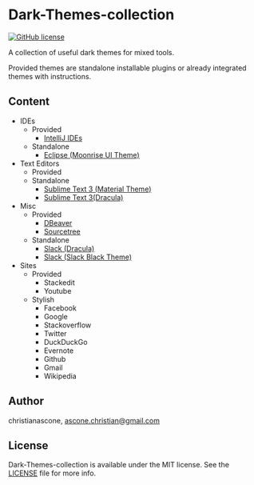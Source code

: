 # Dark-Themes-collection

[![GitHub license](https://img.shields.io/github/license/christianascone/Dark-Themes-collection.svg)](https://github.com/christianascone/Dark-Themes-collection/blob/master/LICENSE)

A collection of useful dark themes for mixed tools.

Provided themes are standalone installable plugins or already integrated themes with instructions.

## Content

 - IDEs
	 - Provided
		 - [IntelliJ IDEs](https://stackoverflow.com/a/48075755/5746936)
	 - Standalone
		 - [Eclipse (Moonrise UI Theme)](https://marketplace.eclipse.org/content/eclipse-moonrise-ui-theme)
 - Text Editors
	 - Provided
	 - Standalone
		 - [Sublime Text 3 (Material Theme)](https://github.com/equinusocio/material-theme)
		 - [Sublime Text 3(Dracula)](https://draculatheme.com/sublime)
 - Misc
	 - Provided
		 - [DBeaver](https://github.com/dbeaver/dbeaver/issues/598#issuecomment-235018826)
		 - [Sourcetree](https://stackoverflow.com/a/45228454/5746936)
	 - Standalone
		 - [Slack (Dracula)](https://draculatheme.com/slack/)
		 - [Slack (Slack Black Theme)](https://github.com/widget-/slack-black-theme)
 - Sites
	 - Provided
		 - Stackedit
		 - Youtube
	 - Stylish
		 - Facebook
		 - Google
		 - Stackoverflow
		 - Twitter
		 - DuckDuckGo
		 - Evernote
		 - Github
		 - Gmail
		 - Wikipedia



## Author

christianascone, ascone.christian@gmail.com

## License

Dark-Themes-collection is available under the MIT license. See the [LICENSE](LICENSE) file for more info.